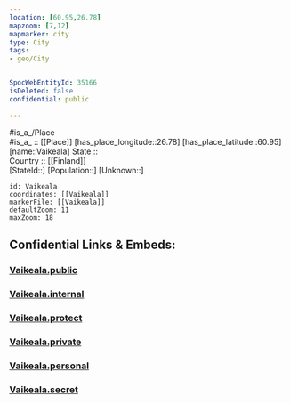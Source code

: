 ```yaml
---
location: [60.95,26.78] 
mapzoom: [7,12] 
mapmarker: city 
type: City
tags:
- geo/City


SpocWebEntityId: 35166
isDeleted: false
confidential: public

---
```

#is_a_/Place  
#is_a_ :: [[Place]] 
[has_place_longitude::26.78] 
[has_place_latitude::60.95] 
[name::Vaikeala] 
State ::  
Country :: [[Finland]]  
[StateId::] 
[Population::] 
[Unknown::] 


```leaflet
id: Vaikeala
coordinates: [[Vaikeala]] 
markerFile: [[Vaikeala]] 
defaultZoom: 11 
maxZoom: 18
```


## Confidential Links & Embeds: 

### [Vaikeala.public](/_public/\Earth\Continent\Europe\Europe~North\Finland\Provinces~Finland\Southern_Finland\counties~Southern_Finland\Kymenlaakso\CityVaikeala.public.md) 

### [Vaikeala.internal](/_internal/\Earth\Continent\Europe\Europe~North\Finland\Provinces~Finland\Southern_Finland\counties~Southern_Finland\Kymenlaakso\CityVaikeala.internal.md) 

### [Vaikeala.protect](/_protect/\Earth\Continent\Europe\Europe~North\Finland\Provinces~Finland\Southern_Finland\counties~Southern_Finland\Kymenlaakso\CityVaikeala.protect.md) 

### [Vaikeala.private](/_private/\Earth\Continent\Europe\Europe~North\Finland\Provinces~Finland\Southern_Finland\counties~Southern_Finland\Kymenlaakso\CityVaikeala.private.md) 

### [Vaikeala.personal](/_personal/\Earth\Continent\Europe\Europe~North\Finland\Provinces~Finland\Southern_Finland\counties~Southern_Finland\Kymenlaakso\CityVaikeala.personal.md) 

### [Vaikeala.secret](/_secret/\Earth\Continent\Europe\Europe~North\Finland\Provinces~Finland\Southern_Finland\counties~Southern_Finland\Kymenlaakso\CityVaikeala.secret.md)

